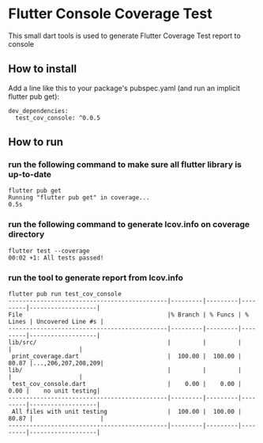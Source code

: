 # Flutter Console Coverage Test

This small dart tools is used to generate Flutter Coverage Test report to console

## How to install
Add a line like this to your package's pubspec.yaml (and run an implicit flutter pub get):
```
dev_dependencies:
  test_cov_console: ^0.0.5
```

## How to run
### run the following command to make sure all flutter library is up-to-date
```
flutter pub get
Running "flutter pub get" in coverage...                            0.5s
```
### run the following command to generate lcov.info on coverage directory
```
flutter test --coverage
00:02 +1: All tests passed!
```
### run the tool to generate report from lcov.info
```
flutter pub run test_cov_console
---------------------------------------------|---------|---------|---------|-------------------|
File                                         |% Branch | % Funcs | % Lines | Uncovered Line #s |
---------------------------------------------|---------|---------|---------|-------------------|
lib/src/                                     |         |         |         |                   |
 print_coverage.dart                         |  100.00 |  100.00 |   80.87 |...,206,207,208,209|
lib/                                         |         |         |         |                   |
 test_cov_console.dart                       |    0.00 |    0.00 |    0.00 |    no unit testing|
---------------------------------------------|---------|---------|---------|-------------------|
 All files with unit testing                 |  100.00 |  100.00 |   80.87 |                   |
---------------------------------------------|---------|---------|---------|-------------------|
```
